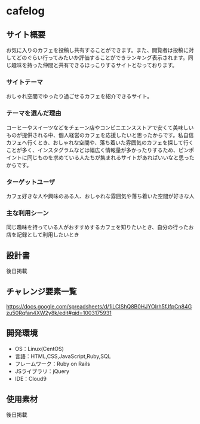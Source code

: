 # cafelog

## サイト概要
お気に入りのカフェを投稿し共有することができます。また、閲覧者は投稿に対してどのぐらい行ってみたいか評価することができランキング表示されます。同じ趣味を持った仲間と共有できるほっこりするサイトとなっております。

### サイトテーマ
おしゃれ空間でゆったり過ごせるカフェを紹介できるサイト。

### テーマを選んだ理由
コーヒーやスイーツなどをチェーン店やコンビニエンスストアで安くて美味しいものが提供される中、個人経営のカフェを応援したいと思ったからです。私自信カフェへ行くとき、おしゃれな空間や、落ち着いた雰囲気のカフェを探して行くことが多く、インスタグラムなどは幅広く情報量が多かったりするため、ピンポイントに同じものを求めている人たちが集まれるサイトがあればいいなと思ったからです。

### ターゲットユーザ
カフェ好きな人や興味のある人、おしゃれな雰囲気や落ち着いた空間が好きな人

### 主な利用シーン
同じ趣味を持っている人がおすすめするカフェを知りたいとき、自分の行ったお店を記録として利用したいとき

## 設計書
後日掲載

## チャレンジ要素一覧
https://docs.google.com/spreadsheets/d/1iLCIShQ8B0HJYOIrh5fJfpCn84Gzu50Rqfan4XW2y8k/edit#gid=1003175931

## 開発環境
- OS：Linux(CentOS)
- 言語：HTML,CSS,JavaScript,Ruby,SQL
- フレームワーク：Ruby on Rails
- JSライブラリ：jQuery
- IDE：Cloud9

## 使用素材
後日掲載
